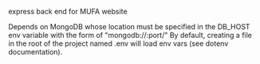express back end for MUFA website

Depends on MongoDB whose location must be specified in the DB_HOST env variable with the form of "mongodb://<host>:port/<dbname>"
By default, creating a file in the root of the project named .env will load env vars (see dotenv documentation).